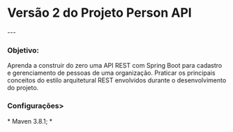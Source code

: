 <h1>Versão 2 do Projeto Person API</h1>
---
<H3>Objetivo: </H3>
<p>Aprenda a construir do zero uma API REST com Spring Boot para cadastro e gerenciamento de pessoas de uma organização. Praticar os principais conceitos do estilo arquitetural REST envolvidos durante o desenvolvimento do projeto.<p>

<h3>Configurações></h3>
 * Maven 3.8.1;
 * 